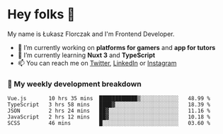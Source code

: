 # Hey folks 👋

My name is Łukasz Florczak and I'm Frontend Developer. 

- 🔭 I’m currently working on **platforms for gamers** and **app for tutors**
- 🌱 I’m currently learning **Nuxt 3** and **TypeScript**
- 📫 You can reach me on [Twitter](https://twitter.com/lukaszflorczak), [LinkedIn](https://pl.linkedin.com/in/lukasz-florczak) or [Instagram](https://instagram.com/lukaszflorczak)


### 🧮 My weekly development breakdown

<!--START_SECTION:waka-->
```text
Vue.js       10 hrs 35 mins  ████████████▒░░░░░░░░░░░░   48.99 % 
TypeScript   3 hrs 58 mins   ████▓░░░░░░░░░░░░░░░░░░░░   18.39 % 
JSON         2 hrs 24 mins   ██▓░░░░░░░░░░░░░░░░░░░░░░   11.16 % 
JavaScript   2 hrs 12 mins   ██▓░░░░░░░░░░░░░░░░░░░░░░   10.18 % 
SCSS         46 mins         █░░░░░░░░░░░░░░░░░░░░░░░░   03.60 % 
```
<!--END_SECTION:waka-->

<!--
**lukaszflorczak/lukaszflorczak** is a ✨ _special_ ✨ repository because its `README.md` (this file) appears on your GitHub profile.

Here are some ideas to get you started:

- 🔭 I’m currently working on ...
- 🌱 I’m currently learning ...
- 👯 I’m looking to collaborate on ...
- 🤔 I’m looking for help with ...
- 💬 Ask me about ...
- 📫 How to reach me: ...
- 😄 Pronouns: ...
- ⚡ Fun fact: ...
-->
